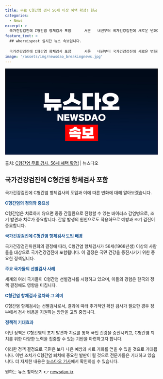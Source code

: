 ```yaml
---
title: 무료 C형간염 검사 56세 이상 혜택 확정! 현금
categories:
  - News
excerpt: >
  국가건강검진에 C형간염 항체검사 포함      서론   내년부터 국가건강검진에 새로운 변화가 예고되고 있습니…
feature_text: >
  ## whereispost 실시간 뉴스 속보입니다.

  국가건강검진에 C형간염 항체검사 포함      서론   내년부터 국가건강검진에 새로운 변화가 예고되고 있습니…
image: '/assets/img/newsdao_breakingnews.jpg'
---
```


![뉴스다오 속보](/assets/img/newsdao_breakingnews.jpg)

<p>출처: <a href="https://newsdao.kr/4596" rel="dofollow">C형간염 무료 검사, 56세 혜택 확정!</a> | 뉴스다오</p>

<h2 data-ke-size="size26">국가건강검진에 C형간염 항체검사 포함</h2>
국가건강검진에 C형간염 항체검사의 도입과 이에 따른 변화에 대해 알아보겠습니다.

<p data-ke-size="size16"><b><span style="color: #1a5490;">C형간염의 정의와 중요성</span></b></p>
C형간염은 치료하지 않으면 중증 간질환으로 진행할 수 있는 바이러스 감염병으로, 조기 발견과 치료가 중요합니다. 간암 발생의 원인으로도 작용하므로 예방과 조기 검진이 중요합니다.

<p data-ke-size="size16"><b><span style="color: #1a5490;">국가건강검진에 C형간염 항체검사 도입 배경</span></b></p>
국가건강검진위원회의 결정에 따라, C형간염 항체검사가 56세(1968년생) 이상의 사람들을 대상으로 국가건강검진에 포함됩니다. 이 결정은 국민 건강을 증진시키기 위한 중요한 정책입니다.

<p data-ke-size="size16"><b><span style="color: #1a5490;">주요 국가들의 선별검사 사례</span></b></p>
세계의 여러 국가들이 C형간염 선별검사를 시행하고 있으며, 이들의 경험은 한국의 정책 결정에도 영향을 미칩니다.

<p data-ke-size="size16"><b><span style="color: #1a5490;">C형간염 항체검사 절차와 그 의미</span></b></p>
C형간염 항체검사는 선별검사로서, 결과에 따라 추가적인 확진 검사가 필요한 경우 정부에서 검사 비용을 지원하는 방안을 고려 중입니다.

<p data-ke-size="size16"><b><span style="color: #1a5490;">정책적 기대효과</span></b></p>
이번 정책은 C형간염의 조기 발견과 치료를 통해 국민 건강을 증진시키고, C형간염 퇴치를 위한 다양한 노력을 집중할 수 있는 기반을 마련하고자 합니다.

이러한 정책 결정으로 국민은 보다 나은 예방과 치료 기회를 얻을 수 있을 것으로 기대됩니다. 이번 조치가 C형간염 퇴치에 중요한 발판이 될 것으로 전문가들은 기대하고 있습니다. 더 자세한 내용은 <a href="https://newsdao.kr/4596" target="_blank" rel="noopener">뉴스다오 기사</a>에서 확인하실 수 있습니다. 

원하는 뉴스 찾아보기 👉 <a href="https://newsdao.kr" rel="dofollow">newsdao.kr</a>


